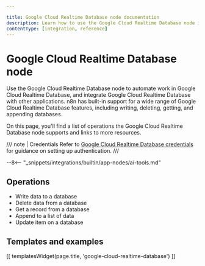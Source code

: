 ```yaml
---

title: Google Cloud Realtime Database node documentation
description: Learn how to use the Google Cloud Realtime Database node in n8n. Follow technical documentation to integrate Google Cloud Realtime Database node into your workflows.
contentType: [integration, reference]
---
```


# Google Cloud Realtime Database node

Use the Google Cloud Realtime Database node to automate work in Google Cloud Realtime Database, and integrate Google Cloud Realtime Database with other applications. n8n has built-in support for a wide range of Google Cloud Realtime Database features, including writing, deleting, getting, and appending databases.

On this page, you'll find a list of operations the Google Cloud Realtime Database node supports and links to more resources.

/// note | Credentials
Refer to [Google Cloud Realtime Database credentials](/integrations/builtin/credentials/google/index.md) for guidance on setting up authentication. 
///

--8<-- "_snippets/integrations/builtin/app-nodes/ai-tools.md"

## Operations

* Write data to a database
* Delete data from a database
* Get a record from a database
* Append to a list of data
* Update item on a database

## Templates and examples

<!-- see https://www.notion.so/n8n/Pull-in-templates-for-the-integrations-pages-37c716837b804d30a33b47475f6e3780 -->
[[ templatesWidget(page.title, 'google-cloud-realtime-database') ]]
